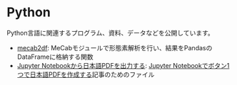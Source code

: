 # Python
Python言語に関連するプログラム、資料、データなどを公開しています。

* [mecab2df](./mecab2df/): MeCabモジュールで形態素解析を行い、結果をPandasのDataFrameに格納する関数
* [Jupyter Notebookから日本語PDFを出力する](./JupyterPDF/): [Jupyter Notebookでボタン1つで日本語PDFを作成する](https://mana.bi/wiki.cgi?page=Jupyter+Notebook%A4%C7%A5%DC%A5%BF%A5%F31%A4%C4%A4%C7%C6%FC%CB%DC%B8%ECPDF%A4%F2%BA%EE%C0%AE%A4%B9%A4%EB)記事のためのファイル